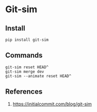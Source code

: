 # Git-sim

## Install

```
pip install git-sim
```

## Commands

```
git-sim reset HEAD^
git-sim merge dev
git-sim --animate reset HEAD^
```

## References

1. https://initialcommit.com/blog/git-sim